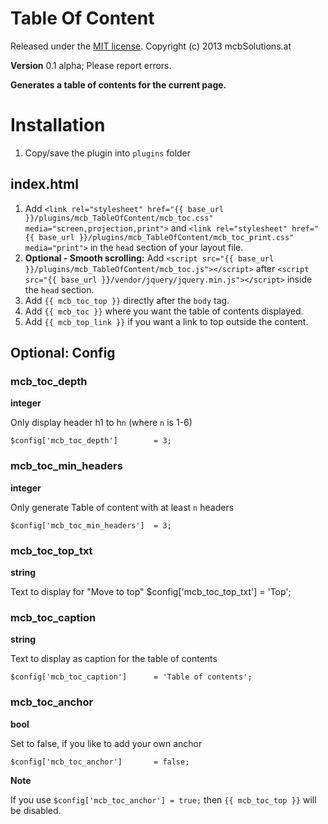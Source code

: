 Table Of Content
=============================================================================

Released under the [MIT license](http://opensource.org/licenses/MIT). Copyright (c) 2013 mcbSolutions.at

**Version** 0.1 alpha; Please report errors.

**Generates a table of contents for the current page.**

Installation
=============================================================================
1. Copy/save the plugin into `plugins` folder

index.html
-----------------------------------------------------------------------------
1. Add `<link rel="stylesheet" href="{{ base_url }}/plugins/mcb_TableOfContent/mcb_toc.css" media="screen,projection,print">` and `<link rel="stylesheet" href="{{ base_url }}/plugins/mcb_TableOfContent/mcb_toc_print.css" media="print">` in the `head` section of your layout file.
2. **Optional - Smooth scrolling:** Add `<script src="{{ base_url }}/plugins/mcb_TableOfContent/mcb_toc.js"></script>` after `<script src="{{ base_url }}/vendor/jquery/jquery.min.js"></script>` inside the `head` section.
2. Add `{{ mcb_toc_top }}` directly after the `body` tag.
3. Add `{{ mcb_toc }}` where you want the table of contents displayed.
4. Add `{{ mcb_top_link }}` if you want a link to top outside the content.
    
Optional: Config
-----------------------------------------------------------------------------

### mcb_toc_depth
**integer**

Only display header h1 to h`n` (where `n` is 1-6)

	$config['mcb_toc_depth']		= 3;
	
### mcb_toc_min_headers
**integer**

Only generate Table of content with at least `n` headers

	$config['mcb_toc_min_headers']	= 3;	
	
### mcb_toc_top_txt					
**string**

Text to display for "Move to top"
	$config['mcb_toc_top_txt']		= 'Top';				
	
### mcb_toc_caption
**string**

Text to display as caption for the table of contents

	$config['mcb_toc_caption']		= 'Table of contents';
	
### mcb_toc_anchor
**bool**

Set to false, if you like to add your own anchor

	$config['mcb_toc_anchor']       = false;
	
**Note**

If you use `$config['mcb_toc_anchor'] = true;` then `{{ mcb_toc_top }}` will be disabled.